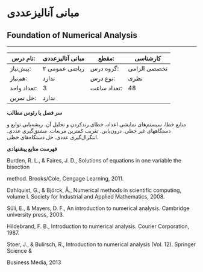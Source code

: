 # مبانی آنالیزعددی
## Foundation of Numerical Analysis
_______________________________________________________________________________
| نام درس:    | مبانی آنالیزعددی | مقطع:       | کارشناسی     |
| ----------- | ---------------- | ----------- | ------------ |
| پیش‌نیاز:   | ریاضی عمومی ۲    | گروه درس:   | تخصصی الزامی |
| هم‌نیاز:    | ندارد            | نوع درس:    | نظری         |
| تعداد واحد: | 3                | تعداد ساعت: | 48           |
| حل تمرین:   |  ندارد           |             |              |

**سر فصل یا رئوس مطالب**

منابع خطا، سیستم‌های نمایشی اعداد، خطای رندکردن و تحلیل آن. ریشه‌یابی توابع و دستگاههای غیر خطی. درون‌یابی. تقریب کمترین مربعات. مشتق‌گیری عددی. انتگرال‌گیری عددی. حل دستگاه‌های خطی.

**فهرست منابع پیشنهادی**

Burden, R. L., & Faires, J. D., Solutions of equations in one variable the bisection

method. Brooks/Cole, Cengage Learning, 2011.

Dahlquist, G., & Björck, Å., Numerical methods in scientific computing, volume I. Society for Industrial and Applied Mathematics, 2008.

Süli, E., & Mayers, D. F., An introduction to numerical analysis. Cambridge university press, 2003.

Hildebrand, F. B., Introduction to numerical analysis. Courier Corporation, 1987.

Stoer, J., & Bulirsch, R., Introduction to numerical analysis (Vol. 12). Springer Science &

Business Media, 2013
